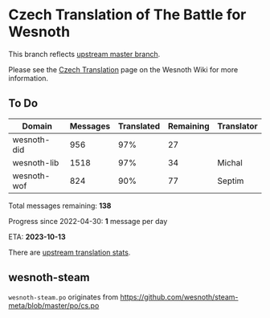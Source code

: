 # Czech Translation of The Battle for Wesnoth

This branch reflects [upstream master branch](https://github.com/wesnoth/wesnoth/tree/master).

Please see the [Czech Translation](https://wiki.wesnoth.org/CzechTranslation) page on the Wesnoth Wiki for more information.

## To Do

Domain | Messages | Translated | Remaining | Translator
------ | -------- | ---------- | --------- | ----------
wesnoth-did | 956 | 97% | 27 |
wesnoth-lib | 1518 | 97% | 34 | Michal
wesnoth-wof | 824 | 90% | 77 | Septim

Total messages remaining: **138**

Progress since 2022-04-30: **1** message per day

ETA: **2023-10-13**

There are [upstream translation stats](https://www.wesnoth.org/gettext/?view=langs&version=master&lang=cs).

## wesnoth-steam
`wesnoth-steam.po` originates from https://github.com/wesnoth/steam-meta/blob/master/po/cs.po
